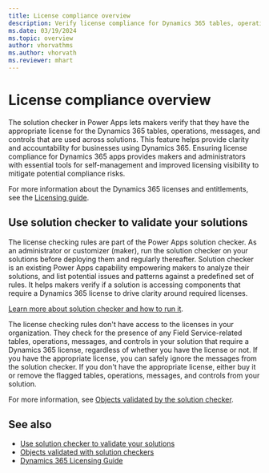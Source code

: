 ```yaml
---
title: License compliance overview
description: Verify license compliance for Dynamics 365 tables, operations, messages, and controls using Power Apps solution checker.
ms.date: 03/19/2024
ms.topic: overview
author: vhorvathms
ms.author: vhorvath
ms.reviewer: mhart
---
```


# License compliance overview

The solution checker in Power Apps lets makers verify that they have the appropriate license for the Dynamics 365 tables, operations, messages, and controls that are used across solutions. This feature helps provide clarity and accountability for businesses using Dynamics 365. Ensuring license compliance for Dynamics 365 apps provides makers and administrators with essential tools for self-management and improved licensing visibility to mitigate potential compliance risks.

For more information about the Dynamics 365 licenses and entitlements, see the [Licensing guide](https://go.microsoft.com/fwlink/?LinkId=866544&clcid=0x409).

## Use solution checker to validate your solutions

The license checking rules are part of the Power Apps solution checker. As an administrator or customizer (maker), run the solution checker on your solutions before deploying them and regularly thereafter. Solution checker is an existing Power Apps capability empowering makers to analyze their solutions, and list potential issues and patterns against a predefined set of rules. It helps makers verify if a solution is accessing components that require a Dynamics 365 license to drive clarity around required licenses.

[Learn more about solution checker and how to run it](/power-apps/maker/data-platform/use-powerapps-checker).

The license checking rules don't have access to the licenses in your organization. They check for the presence of any Field Service-related tables, operations, messages, and controls in your solution that require a Dynamics 365 license, regardless of whether you have the license or not. If you have the appropriate license, you can safely ignore the messages from the solution checker. If you don't have the appropriate license, either buy it or remove the flagged tables, operations, messages, and controls from your solution.

For more information, see [Objects validated by the solution checker](license-compliance-field-service.md).

## See also

- [Use solution checker to validate your solutions](/power-apps/maker/data-platform/use-powerapps-checker)
- [Objects validated with solution checkers](license-compliance-field-service.md)
- [Dynamics 365 Licensing Guide](https://go.microsoft.com/fwlink/?LinkId=866544&clcid=0x409)
